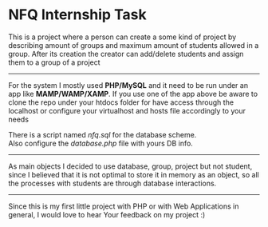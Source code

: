 # NFQ Internship Task

This is a project where a person can create a some kind of project by describing amount of groups and maximum amount of students allowed in a group.
After its creation the creator can add/delete students and assign them to a group of a project

<hr/>

For the system I mostly used **PHP/MySQL** and it need to be run under an app like **MAMP/WAMP/XAMP**.
If you use one of the app above be aware to clone the repo under your htdocs folder for have access through the localhost or configure your virtualhost and hosts file accordingly to your needs

There is a script named *nfq.sql* for the database scheme.  
Also configure the *database.php* file with yours DB info.
<hr/>
As main objects I decided to use database, group, project but not student, since I believed that it is not optimal to store it in memory as an object, so all the processes with students are through database interactions.
<hr/>


Since this is my first little project with PHP or with Web Applications in general, I would love to hear Your feedback on my project :)
